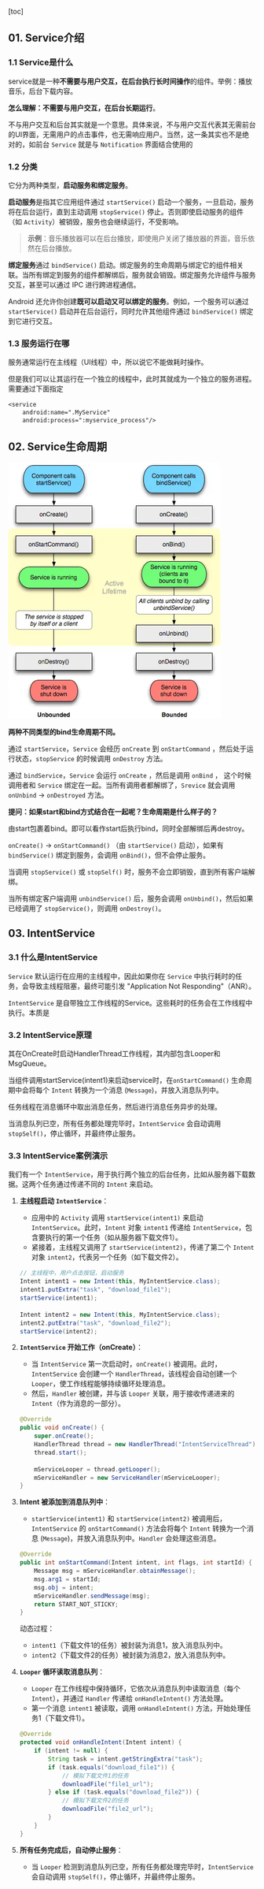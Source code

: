 [toc]

## 01. Service介绍

### 1.1 Service是什么

service就是一种**不需要与用户交互，在后台执行长时间操作**的组件。举例：播放音乐，后台下载内容。



**怎么理解：不需要与用户交互，在后台长期运行**。

不与用户交互和后台其实就是一个意思。具体来说，不与用户交互代表其无需前台的UI界面，无需用户的点击事件，也无需响应用户。当然，这一条其实也不是绝对的，如前台 `Service` 就是与 `Notification` 界面结合使用的

### 1.2 分类

它分为两种类型，**启动服务和绑定服务**。

**启动服务**是指其它应用组件通过 `startService()` 启动一个服务，一旦启动，服务将在后台运行，直到主动调用 `stopService()` 停止。否则即使启动服务的组件（如 `Activity`）被销毁，服务也会继续运行，不受影响。

> **示例**：音乐播放器可以在后台播放，即使用户关闭了播放器的界面，音乐依然在后台播放。

**绑定服务**通过 `bindService()` 启动。绑定服务的生命周期与绑定它的组件相关联。当所有绑定到服务的组件都解绑后，服务就会销毁。绑定服务允许组件与服务交互，甚至可以通过 IPC 进行跨进程通信。

Android 还允许你创建**既可以启动又可以绑定的服务**。例如，一个服务可以通过 `startService()` 启动并在后台运行，同时允许其他组件通过 `bindService()` 绑定到它进行交互。



### 1.3 服务运行在哪

服务通常运行在主线程（UI线程）中，所以说它不能做耗时操作。

但是我们可以让其运行在一个独立的线程中，此时其就成为一个独立的服务进程。需要通过下面指定

```
<service
    android:name=".MyService"
    android:process=":myservice_process"/>
```



## 02. Service生命周期

![Service的生命周期](./../_pic_/16e2f2dcb42f7251tplv-t2oaga2asx-jj-mark3024000q75.webp)

**两种不同类型的bind生命周期不同。**

通过 `startService`，`Service` 会经历 `onCreate` 到 `onStartCommand` ，然后处于运行状态，`stopService` 的时候调用 `onDestroy` 方法。

通过 `bindService`，`Service` 会运行 `onCreate` ，然后是调用 `onBind` ， 这个时候调用者和 `Service` 绑定在一起。当所有调用者都解绑了，`Srevice` 就会调用 `onUnbind` -> `onDestroyed` 方法。



**提问：如果start和bind方式结合在一起呢？生命周期是什么样子的？**

由start包裹着bind。即可以看作start后执行bind，同时全部解绑后再destroy。

`onCreate()` → `onStartCommand()` （由 `startService()` 启动），如果有 `bindService()` 绑定到服务，会调用 `onBind()`，但不会停止服务。

当调用 `stopService()` 或 `stopSelf()` 时，服务不会立即销毁，直到所有客户端解绑。

当所有绑定客户端调用 `unbindService()` 后，服务会调用 `onUnbind()`，然后如果已经调用了 `stopService()`，则调用 `onDestroy()`。



## 03. IntentService

### 3.1 什么是IntentService

`Service` 默认运行在应用的主线程中，因此如果你在 `Service` 中执行耗时的任务，会导致主线程阻塞，最终可能引发 "Application Not Responding"（ANR）。

`IntentService` 是自带独立工作线程的Service。这些耗时的任务会在工作线程中执行。本质是

### 3.2 IntentService原理

其在OnCreate时启动HandlerThread工作线程，其内部包含Looper和MsgQueue。

当组件调用startService(intent1)来启动service时，在`onStartCommand()` 生命周期中会将每个 `Intent` 转换为一个消息 (`Message`)，并放入消息队列中。

任务线程在消息循环中取出消息任务，然后进行消息任务异步的处理。

当消息队列已空，所有任务都处理完毕时，`IntentService` 会自动调用 `stopSelf()`，停止循环，并最终停止服务。

### 3.3 IntentService案例演示

我们有一个 `IntentService`，用于执行两个独立的后台任务，比如从服务器下载数据。这两个任务通过传递不同的 `Intent` 来启动。

1. **主线程启动 `IntentService`**：

   - 应用中的 `Activity` 调用 `startService(intent1)` 来启动 `IntentService`。此时，`Intent` 对象 `intent1` 传递给 `IntentService`，包含要执行的第一个任务（如从服务器下载文件1）。
   - 紧接着，主线程又调用了 `startService(intent2)`，传递了第二个 `Intent` 对象 `intent2`，代表另一个任务（如下载文件2）。

   ```java
   // 主线程中，用户点击按钮，启动服务
   Intent intent1 = new Intent(this, MyIntentService.class);
   intent1.putExtra("task", "download_file1");
   startService(intent1);
   
   Intent intent2 = new Intent(this, MyIntentService.class);
   intent2.putExtra("task", "download_file2");
   startService(intent2);
   ```

2. **`IntentService` 开始工作（onCreate）**：

   - 当 `IntentService` 第一次启动时，`onCreate()` 被调用。此时，`IntentService` 会创建一个 `HandlerThread`，该线程会自动创建一个 `Looper`，使工作线程能够持续循环处理消息。
   - 然后，`Handler` 被创建，并与该 `Looper` 关联，用于接收传递进来的 `Intent`（作为消息的一部分）。

   ```java
   @Override
   public void onCreate() {
       super.onCreate();
       HandlerThread thread = new HandlerThread("IntentServiceThread");
       thread.start();
   
       mServiceLooper = thread.getLooper();
       mServiceHandler = new ServiceHandler(mServiceLooper);
   }
   ```

3. **Intent 被添加到消息队列中**：

   - `startService(intent1)` 和 `startService(intent2)` 被调用后，`IntentService` 的 `onStartCommand()` 方法会将每个 `Intent` 转换为一个消息 (`Message`)，并放入消息队列中。`Handler` 会处理这些消息。

   ```java
   @Override
   public int onStartCommand(Intent intent, int flags, int startId) {
       Message msg = mServiceHandler.obtainMessage();
       msg.arg1 = startId;
       msg.obj = intent;
       mServiceHandler.sendMessage(msg);
       return START_NOT_STICKY;
   }
   ```

   动态过程：

   - `intent1`（下载文件1的任务）被封装为消息1，放入消息队列中。
   - `intent2`（下载文件2的任务）被封装为消息2，放入消息队列中。

4. **`Looper` 循环读取消息队列**：

   - `Looper` 在工作线程中保持循环，它依次从消息队列中读取消息（每个 `Intent`），并通过 `Handler` 传递给 `onHandleIntent()` 方法处理。
   - 第一个消息 `intent1` 被读取，调用 `onHandleIntent()` 方法，开始处理任务1（下载文件1）。

   ```java
   @Override
   protected void onHandleIntent(Intent intent) {
       if (intent != null) {
           String task = intent.getStringExtra("task");
           if (task.equals("download_file1")) {
               // 模拟下载文件1的任务
               downloadFile("file1_url");
           } else if (task.equals("download_file2")) {
               // 模拟下载文件2的任务
               downloadFile("file2_url");
           }
       }
   }
   ```

5. **所有任务完成后，自动停止服务**：

   - 当 `Looper` 检测到消息队列已空，所有任务都处理完毕时，`IntentService` 会自动调用 `stopSelf()`，停止循环，并最终停止服务。


